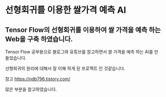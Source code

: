선형회귀를 이용한 쌀가격 예측 AI 
==============================
Tensor Flow의 선형회귀를 이용하여 쌀 가격을 예측 하는 Web을 구축 하였습니다. 
--------------------------------------------------------------------------

Tensor Flow 공부용으로 블로그와 유튜브를 참고하면서 쌀 가격을 예측 하는 AI를 만들었습니다. 

선형회귀의 원리에 대해서 잘 이해 하게 된 프로젝트 인 것같습니다. 


참고 https://ndb796.tistory.com/

많은 부분을 참고하였습니다. 


